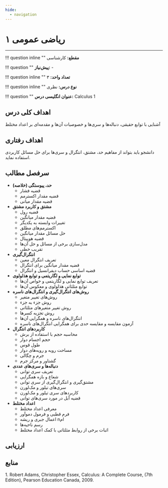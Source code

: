 ```yaml
---
hide:
  - navigation
---
```


# ریاضی عمومی ۱ 

-----

!!! question inline ""
    **مقطع:** کارشناسی

!!! question ""
    **پیش‌نیاز:** -

!!! question inline ""
    **تعداد واحد:** ۳

!!! question inline ""
    **نوع درس:** نظری

!!! question "" 
    **عنوان انگلیسی درس:**
    Calculus 1
    

## اهداف کلی درس
آشنایی با توابع حقیقی، دنباله‌ها و سری‌ها و خصوصیات آن‌ها و مقدمه‌ای بر اعداد مختلط

## اهداف رفتاری
دانشجو باید بتواند از مفاهیم حد، مشتق، انتگرال و سری‌ها برای حل مسائل کاربردی استفاده نماید.

## سرفصل مطالب
- **حد، پیوستگی (خلاصه)**
    - قضیه فشار
    - قضیه مقدار اکسترمم
    - قضیه مقدار میانی
- **مشتق و کاربرد مشتق**
    - قضیه رول
    - قضیه مقدار میانگین
    - تغییرات وابسته به یکدیگر
    - اکسترمم‌های مطلق
    - حل مسائل مقدار میانگین
    - قضیه هوپیتال
    - مدل‌سازی برخی از مسائل و حل آن‌ها
    - تقریب خطی
- **انتگرال‌گیری**
    - تعریف انتگرال معین
    - قضیه مقدار میانگین برای انتگرال
    - قضیه اساسی حساب دیفرانسیل و انتگرال
- **توابع نمایی و لگاریتمی و توابع هذلولوی**
    - تعریف توابع نمایی و لگاریتمی و خواص آن‌ها
    - توابع مثلثاتی هذلولوی و معکوس آن‌ها
- **روش‌های انتگرال‌گیری و انتگرال‌های ناسره**
    - روش‌های تغییر متغیر
    - روش جزء به جزء
    - روش تغییر متغیرهای مثلثاتی
    - روش تجزیه کسرها
    - انتگرال‌های ناسره و همگرایی آن‌ها
    - آزمون مقایسه و مقایسه حدی برای همگرایی انتگرال‌های ناسره
- **کاربردهای انتگرال**
    - محاسبه حجم با استفاده از برش
    - حجم اجسام دوار
    - طول قوس
    - مساحت رویه و رویه‌های دوار
    - جرم و چگالی
    - گشتاور و مرکز جرم
- **دنباله‌ها و سری‌های عددی**
    - تعریف سری توانی
    - شعاع و بازه همگرایی
    - مشتق‌گیری و انتگرال‌گیری از سری توانی
    - سری‌های تیلور و مک‌لورن
    - کاربردهای سری تیلور و مک‌لورن
    - قضیه آبل در مورد سری‌های توانی
- **اعداد مختلط**
    - معرفی اعداد مختلط
    - فرم قطبی و فرمول دموآور
    - اعمال جبری و ریشه nام
    - رسم ناحیه‌ها
    - اثبات برخی از روابط مثلثاتی با کمک اعداد مختلط

## ارزیابی

## منابع


<div dir="ltr">
1. Robert  Adams,  Christopher  Essex,  Calculus:  A  Complete  Course,  (7th  Edition),  Pearson  Education 
Canada, 2009.   
</div>